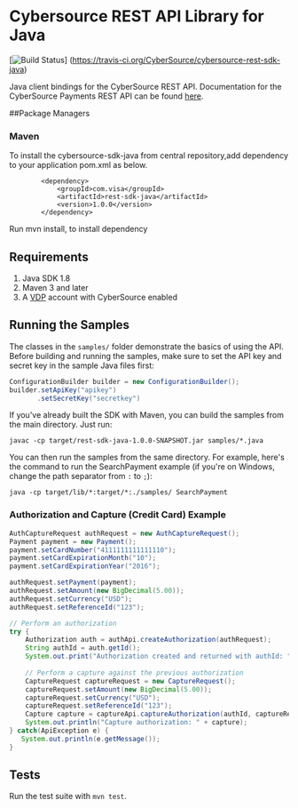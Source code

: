 # Cybersource REST API Library for Java
[![Build Status](https://travis-ci.org/CyberSource/cybersource-rest-sdk-java.png?branch=future)]
(https://travis-ci.org/CyberSource/cybersource-rest-sdk-java)

Java client bindings for the CyberSource REST API. Documentation for the CyberSource Payments REST API can be found [here](https://vdp.visa.com/products/cybersource/reference).

##Package Managers

### Maven
To install the cybersource-sdk-java from central repository,add dependency to your application pom.xml as below.
````
        <dependency>
            <groupId>com.visa</groupId>
            <artifactId>rest-sdk-java</artifactId>
            <version>1.0.0</version>
        </dependency> 
````
 Run mvn install, to install dependency

## Requirements
1. Java SDK 1.8  
2. Maven 3 and later  
3. A [VDP](https://vdp.visa.com) account with CyberSource enabled
    
## Running the Samples
The classes in the ```samples/``` folder demonstrate the basics of using the API. Before building and running the samples, make sure to set the API key and secret key in the sample Java files first:
```java
ConfigurationBuilder builder = new ConfigurationBuilder();
builder.setApiKey("apikey")
       .setSecretKey("secretkey")
```

If you've already built the SDK with Maven, you can build the samples from the main directory. Just run:
```
javac -cp target/rest-sdk-java-1.0.0-SNAPSHOT.jar samples/*.java
```

You can then run the samples from the same directory. For example, here's the command to run the SearchPayment example (if you're on Windows, change the path separator from ````:```` to ````;````):
```
java -cp target/lib/*:target/*:./samples/ SearchPayment
```

### Authorization and Capture (Credit Card) Example
```java
AuthCaptureRequest authRequest = new AuthCaptureRequest();
Payment payment = new Payment();
payment.setCardNumber("4111111111111110");
payment.setCardExpirationMonth("10");
payment.setCardExpirationYear("2016");

authRequest.setPayment(payment);
authRequest.setAmount(new BigDecimal(5.00));
authRequest.setCurrency("USD");
authRequest.setReferenceId("123");

// Perform an authorization
try {
    Authorization auth = authApi.createAuthorization(authRequest);
    String authId = auth.getId();
    System.out.print("Authorization created and returned with authId: " + authId);
  
    // Perform a capture against the previous authorization
    CaptureRequest captureRequest = new CaptureRequest();
    captureRequest.setAmount(new BigDecimal(5.00));
    captureRequest.setCurrency("USD");
    captureRequest.setReferenceId("123");
    Capture capture = captureApi.captureAuthorization(authId, captureRequest);
    System.out.println("Capture authorization: " + capture);
} catch(ApiException e) {
   System.out.println(e.getMessage());
}
```
    
## Tests

Run the test suite with ```mvn test```.

